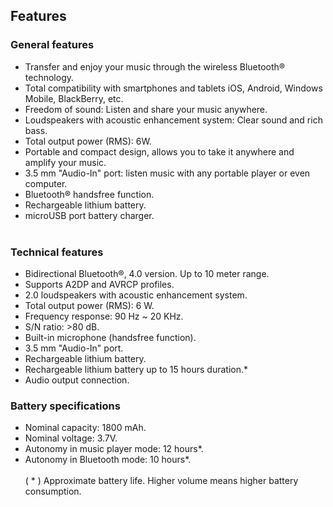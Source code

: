 ## Features

### General features

- Transfer and enjoy your music through the wireless Bluetooth® technology.
- Total compatibility with smartphones and tablets iOS, Android, Windows Mobile, BlackBerry, etc.
- Freedom of sound: Listen and share your music anywhere.
- Loudspeakers with acoustic enhancement system: Clear sound and rich bass.
- Total output power (RMS): 6W.
- Portable and compact design, allows you to take it anywhere and amplify your music.
- 3.5 mm "Audio-In" port: listen music with any portable player or even computer.
- Bluetooth® handsfree function.
- Rechargeable lithium battery.
- microUSB port battery charger.
<br/><br/>

### Technical features

- Bidirectional Bluetooth®, 4.0 version. Up to 10 meter range.
- Supports A2DP and AVRCP profiles.
- 2.0 loudspeakers with acoustic enhancement system.
- Total output power (RMS): 6 W.
- Frequency response: 90 Hz ~ 20 KHz.
- S/N ratio: >80 dB.
- Built-in microphone (handsfree function).
- 3.5 mm "Audio-In" port.
- Rechargeable lithium battery.
- Rechargeable lithium battery up to 15 hours duration.*
- Audio output connection.

### Battery specifications

- Nominal capacity: 1800 mAh.
- Nominal voltage: 3.7V.
- Autonomy in music player mode: 12 hours*.
- Autonomy in Bluetooth mode: 10 hours*.
<br/><br/>
( * )  Approximate battery life. Higher volume means higher battery consumption.
